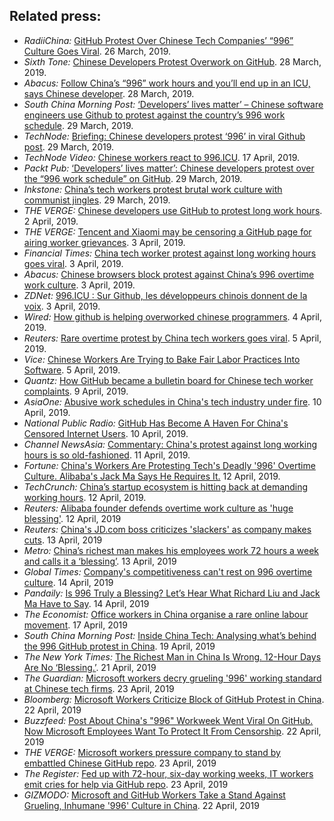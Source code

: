 Related press:
---

* *RadiiChina:* [GitHub Protest Over Chinese Tech Companies’ “996” Culture Goes Viral](https://radiichina.com/github-protest-chinese-tech-996/). 26 March, 2019.
* *Sixth Tone:* [Chinese Developers Protest Overwork on GitHub](https://www.sixthtone.com/news/1003771/chinese-developers-protest-overwork-on-github). 28 March, 2019.
* *Abacus:*  [Follow China’s “996” work hours and you’ll end up in an ICU, says Chinese developer](https://www.abacusnews.com/digital-life/follow-chinas-996-work-hours-and-youll-end-icu-says-chinese-developer/article/3003702). 28 March, 2019.
* *South China Morning Post:* [‘Developers’ lives matter’ – Chinese software engineers use Github to protest against the country’s 996 work schedule](https://www.scmp.com/tech/start-ups/article/3003691/developers-lives-matter-chinese-software-engineers-use-github). 29 March, 2019.
* *TechNode:*  [Briefing: Chinese developers protest ‘996’ in viral Github post](https://technode.com/2019/03/29/briefing-chinese-developers-protest-996-in-viral-github-post/). 29 March, 2019.
* *TechNode Video:*  [Chinese workers react to 996.ICU](https://www.youtube.com/watch?v=kz5PntzynZU). 17 April, 2019.
* *Packt Pub:*  [‘Developers’ lives matter’: Chinese developers protest over the “996 work schedule” on GitHub](https://hub.packtpub.com/developers-lives-matter-chinese-developers-protest-over-the-996-work-schedule-on-github/). 29 March, 2019.
* *Inkstone:*  [China’s tech workers protest brutal work culture with communist jingles](https://www.inkstonenews.com/tech/china-tech-workers-protest-996-working-schedule-github/article/3003800). 29 March, 2019.
* *THE VERGE:* [Chinese developers use GitHub to protest long work hours](https://www.theverge.com/2019/4/2/18291035/chinese-developers-github-protest-long-work-hours). 2 April, 2019.
* *THE VERGE:* [Tencent and Xiaomi may be censoring a GitHub page for airing worker grievances](https://www.theverge.com/2019/4/3/18294030/tencent-xiaomi-china-censorship-browser-block-github-page-worker-grievances). 3 April, 2019.
* *Financial Times:*  [China tech worker protest against long working hours goes viral](https://www.ft.com/content/72754638-55d1-11e9-91f9-b6515a54c5b1). 3 April, 2019.
* *Abacus:*  [Chinese browsers block protest against China’s 996 overtime work culture](https://www.abacusnews.com/digital-life/chinese-browsers-block-protest-against-chinas-996-overtime-work-culture/article/3004543). 3 April, 2019.
* *ZDNet:* [996.ICU : Sur Github, les développeurs chinois donnent de la voix](https://www.zdnet.fr/actualites/996icu-sur-github-les-developpeurs-chinois-donnent-de-la-voix-39882985.htm). 3 April, 2019.
* *Wired:* [How github is helping overworked chinese programmers](https://www.wired.com/story/how-github-helping-overworked-chinese-programmers/). 4 April, 2019.
* *Reuters:* [Rare overtime protest by China tech workers goes viral](https://www.reuters.com/article/us-china-tech-labour/rare-overtime-protest-by-china-tech-workers-goes-viral-idUSKCN1RH12B). 5 April, 2019.
* *Vice:* [Chinese Workers Are Trying to Bake Fair Labor Practices Into Software](https://motherboard.vice.com/en_us/article/mbz84n/chinese-workers-are-trying-to-bake-fair-labor-practices-into-software). 5 April, 2019.
* *Quantz:* [How GitHub became a bulletin board for Chinese tech worker complaints](https://qz.com/1589309/996-icu-github-hosts-chinese-tech-worker-complaints/). 9 April, 2019.
* *AsiaOne:* [Abusive work schedules in China's tech industry under fire](https://www.asiaone.com/world/abusive-work-schedules-chinas-tech-industry-under-fire). 10 April, 2019.
* *National Public Radio:* [GitHub Has Become A Haven For China's Censored Internet Users](https://www.npr.org/2019/04/10/709490855/github-has-become-a-haven-for-chinas-censored-internet-users). 10 April, 2019.
* *Channel NewsAsia:* [Commentary: China's protest against long working hours is so old-fashioned](https://www.channelnewsasia.com/news/commentary/china-996-protest-working-long-hours-old-fashioned-11433878). 11 April, 2019.
* *Fortune:* [China's Workers Are Protesting Tech's Deadly '996' Overtime Culture. Alibaba's Jack Ma Says He Requires It.](http://fortune.com/2019/04/12/china-996-jack-ma/) 12 April, 2019.
* *TechCrunch:* [China’s startup ecosystem is hitting back at demanding working hours](https://techcrunch.com/2019/04/12/china-996/). 12 April, 2019.
* *Reuters:* [Alibaba founder defends overtime work culture as 'huge blessing'](https://www.reuters.com/article/us-china-tech-labour/alibaba-founder-defends-overtime-work-culture-as-huge-blessing-idUSKCN1RO1BC?il=0). 12 April, 2019
* *Reuters:* [China's JD.com boss criticizes 'slackers' as company makes cuts](https://www.reuters.com/article/us-jd-com-labour/chinas-jd-com-boss-criticizes-slackers-as-company-makes-cuts-idUSKCN1RP06D). 13 April, 2019
* *Metro:* [China’s richest man makes his employees work 72 hours a week and calls it a ‘blessing’](https://metro.co.uk/2019/04/13/chinas-richest-man-makes-employees-work-72-hours-week-calls-blessing-9197237/). 13 April, 2019
* *Global Times:* [Company's competitiveness can't rest on 996 overtime culture](http://www.globaltimes.cn/content/1145888.shtml). 14 April, 2019
* *Pandaily:* [Is 996 Truly a Blessing? Let’s Hear What Richard Liu and Jack Ma Have to Say](https://pandaily.com/is-996-truly-a-blessing-lets-hear-what-richard-liu-and-jack-ma-has-to-say/). 14 April, 2019
* *The Economist:* [Office workers in China organise a rare online labour movement](https://www.economist.com/china/2019/04/20/office-workers-in-china-organise-a-rare-online-labour-movement). 17 April, 2019
* *South China Morning Post:* [Inside China Tech: Analysing what’s behind the 996 GitHub protest in China](https://www.scmp.com/podcasts/article/3006888/inside-china-tech-analyzing-whats-behind-996-github-protest-china). 19 April, 2019
* *The New York Times:* [The Richest Man in China Is Wrong. 12-Hour Days Are No ‘Blessing.’](https://www.nytimes.com/2019/04/21/opinion/jack-ma-996.html). 21 April, 2019
* *The Guardian:* [Microsoft workers decry grueling '996' working standard at Chinese tech firms](https://www.theguardian.com/technology/2019/apr/22/microsoft-workers-decry-grueling-996-working-standard-at-chinese-tech-firms). 23 April, 2019
* *Bloomberg:* [Microsoft Workers Criticize Block of GitHub Protest in China](https://www.bloomberg.com/news/articles/2019-04-22/microsoft-workers-criticize-block-of-github-protest-in-china). 22 April, 2019
* *Buzzfeed:* [ Post About China's "996" Workweek Went Viral On GitHub. Now Microsoft Employees Want To Protect It From Censorship](https://www.buzzfeednews.com/article/carolineodonovan/microsoft-petition-996-icu-workweek-china). 22 April, 2019
* *THE VERGE:* [Microsoft workers pressure company to stand by embattled Chinese GitHub repo](https://www.theverge.com/2019/4/22/18511088/microsoft-github-tech-censorship-996-repository-china). 23 April, 2019
* *The Register:* [Fed up with 72-hour, six-day working weeks, IT workers emit cries for help via GitHub repo](https://www.theregister.co.uk/2019/04/23/microsoft_github_china/). 23 April, 2019
* *GIZMODO:* [Microsoft and GitHub Workers Take a Stand Against Grueling, Inhumane '996' Culture in China](https://gizmodo.com/microsoft-and-github-workers-take-a-stand-against-gruel-1834210579). 22 April, 2019

